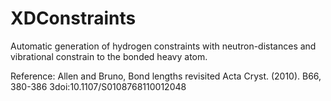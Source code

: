 # XDConstraints
Automatic generation of hydrogen constraints with neutron-distances and vibrational constrain to the bonded heavy atom.

Reference:
Allen and Bruno, Bond lengths revisited Acta Cryst. (2010). B66, 380-386
3doi:10.1107/S0108768110012048
